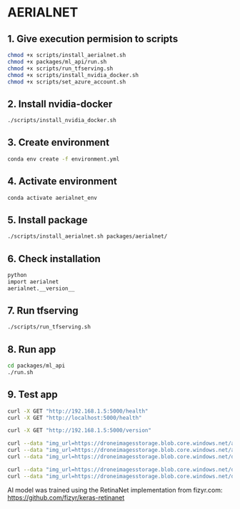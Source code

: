# AERIALNET

## 1. Give execution permision to scripts
```sh
chmod +x scripts/install_aerialnet.sh
chmod +x packages/ml_api/run.sh
chmod +x scripts/run_tfserving.sh
chmod +x scripts/install_nvidia_docker.sh
chmod +x scripts/set_azure_account.sh
```

## 2. Install nvidia-docker
```sh
./scripts/install_nvidia_docker.sh
```

## 3. Create environment
```sh
conda env create -f environment.yml
```

## 4. Activate environment
```sh
conda activate aerialnet_env
```

## 5. Install package
```sh
./scripts/install_aerialnet.sh packages/aerialnet/
```

## 6. Check installation
```sh
python
import aerialnet
aerialnet.__version__
```

## 7. Run tfserving
```sh
./scripts/run_tfserving.sh
```

## 8. Run app
```sh
cd packages/ml_api
./run.sh
```

## 9. Test app
```sh
curl -X GET "http://192.168.1.5:5000/health"
curl -X GET "http://localhost:5000/health"
```
```sh
curl -X GET "http://192.168.1.5:5000/version"
```
```sh
curl --data "img_url=https://droneimagesstorage.blob.core.windows.net/avionimagefiles/2020-06-01_13-54-40_GPS.jpg" --data "output_img=1" -X POST "http://192.168.1.5:5000/predict"
curl --data "img_url=https://droneimagesstorage.blob.core.windows.net/avionimagefiles/2020-06-01_13-54-40_GPS.jpg" --data "output_img=1" -X POST "http://localhost:5000/predict"
curl --data "img_url=https://droneimagesstorage.blob.core.windows.net/dronblob/andresepachecog@gmail.com/2020/08/11/2020-08-11_08:50:24-3692280-DJI_0339.jpg" --data "output_img=1" -X POST "http://localhost:5000/predict"
```
```sh
curl --data "img_url=https://droneimagesstorage.blob.core.windows.net/dronblob/luis.pirela@kauel.com/2020/08/06/DJI_0436.JPG" --data "output_img=1" -X POST "http://192.168.1.5:5000/predict"
curl --data "img_url=https://droneimagesstorage.blob.core.windows.net/dronblob/luis.pirela@kauel.com/2020/08/06/DJI_0436.JPG" --data "output_img=1" -X POST "http://localhost:5000/predict"
```

AI model was trained using the RetinaNet implementation from fizyr.com: https://github.com/fizyr/keras-retinanet